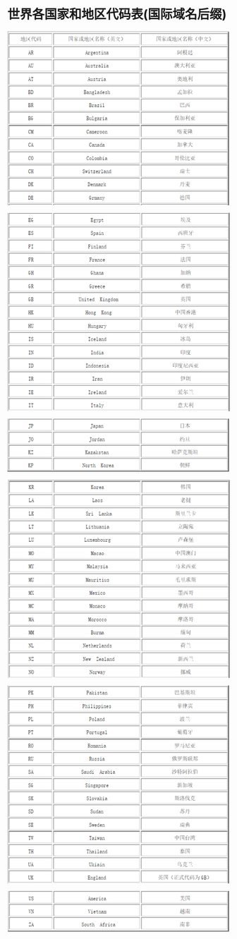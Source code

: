 # 世界各国家和地区代码表(国际域名后缀)


![](img/2016-09-21-code-1.png)

![](img/2016-09-21-code-2.png)

![](img/2016-09-21-code-3.png)

![](img/2016-09-21-code-4.png)

![](img/2016-09-21-code-5.png)

![](img/2016-09-21-code-6.png)
